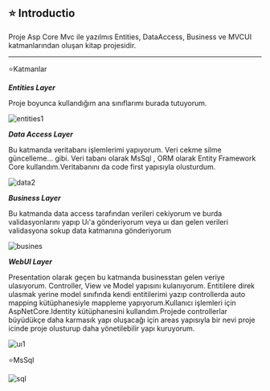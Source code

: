 ⭐ Introductio
---------------------------------------------------------------------------------------------------------------------------------

Proje Asp Core Mvc ile yazılmıs Entities, DataAccess, Business ve MVCUI katmanlarından oluşan kitap projesidir.

---------------------------------------------------------------------------------------------------------------------------------
⭐Katmanlar

***Entities Layer*** 

Proje boyunca kullandığım ana sınıflarımı burada tutuyorum.

![entities1](https://user-images.githubusercontent.com/69785776/147384077-93c649a8-b22e-4a62-b25a-d59c1336c2f3.png)

***Data Access Layer***

Bu katmanda veritabanı işlemlerimi yapıyorum. Veri cekme silme güncelleme... gibi. Veri tabanı olarak MsSql , ORM olarak Entity Framework Core kullandım.Veritabanını da code first yapısıyla olusturdum.

![data2](https://user-images.githubusercontent.com/69785776/147384380-e2042c91-41ce-43d7-9829-5e007a9e3f76.png)

***Business Layer***

Bu katmanda data access tarafından verileri cekiyorum ve burda validasyonlarını yapıp Uı'a gönderiyorum veya uı dan gelen verileri validasyona sokup data katmanına gönderiyorum

![busines](https://user-images.githubusercontent.com/69785776/147384651-7deec68f-ceab-4fc7-a69a-e6033bfbd5a2.PNG)

***WebUI Layer***

Presentation olarak geçen bu katmanda businesstan gelen veriye ulasıyorum. Controller, View ve Model yapısını kulanıyorum. Entitilere direk ulasmak yerine model sınıfında kendi entitilerimi yazıp controllerda auto mapping kütüphanesiyle mappleme yapıyorum.Kullanıcı işlemleri için AspNetCore.Identity kütüphanesini kullandım.Projede controllerlar büyüdükçe daha karmasık yapı oluşacağı için areas yapısıyla bir nevi proje icinde proje olusturup daha yönetilebilir yapı kuruyorum.

![uı1](https://user-images.githubusercontent.com/69785776/147385582-2d0648e1-9426-49e6-bfd8-d3e9843b747e.png)

⭐MsSql

![sql](https://user-images.githubusercontent.com/69785776/147385687-1678943b-4ead-4abd-89d1-c00fbf9684b1.PNG)


